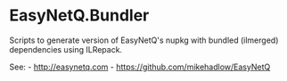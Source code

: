 EasyNetQ.Bundler
================

Scripts to generate version of EasyNetQ's nupkg with bundled (ilmerged) dependencies using ILRepack.

See: 
	- http://easynetq.com
	- https://github.com/mikehadlow/EasyNetQ
